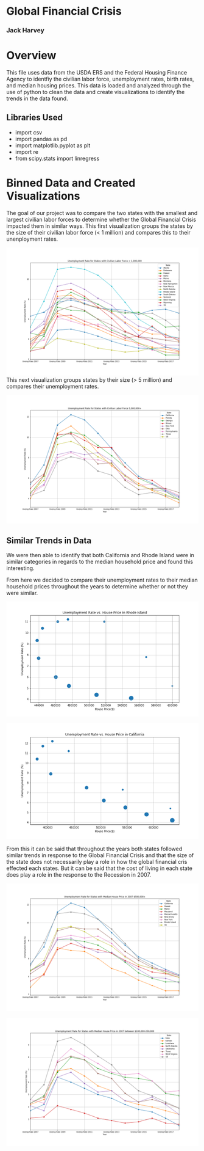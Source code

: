 # Global Financial Crisis
### Jack Harvey

# Overview
This file uses data from the USDA ERS and the Federal Housing Finance Agency to identfiy the civilian labor force, unemployment rates, birth rates, and median housing prices. This data is loaded and analyzed through the use of python to clean the data and create visualizations to identify the trends in the data found. 

## Libraries Used
* import csv
* import pandas as pd
* import matplotlib.pyplot as plt
* import re
* from scipy.stats import linregress

# Binned Data and Created Visualizations

The goal of our project was to compare the two states with the smallest and largest civilian labor forces to determine whether the Global Financial Crisis impacted them in similar ways. 
This first visualization groups the states by the size of their civilian labor force (< 1 million) and compares this to their unenployment rates.

![](Housing%20Data/Data/1m_CLF_unemp.png)
This next visualization groups states by their size (> 5 million) and compares their unemployment rates. 

![](Housing%20Data/Data/5m_CLF_unemp.png)

## Similar Trends in Data

We were then able to identify that both California and Rhode Island were in similar categories in regards to the median household price and found this interesting. 

From here we decided to compare their unemployment rates to their median household prices throughout the years to determine whether or not they were similar.

![](Housing%20Data/Data/unemp_house_price_rhode_island.png)

![](Housing%20Data/Data/unemp_house_price_cali.png)

From this it can be said that throughout the years both states followed similar trends in response to the Global Financial Crisis and that the size of the state does not necessarily play a role in how the global financial cris effected each states. But it can be said that the cost of living in each state does play a role in the response to the Recession in 2007.

![](Housing%20Data/Data/unemp_by_house_price_5m.png)

![](Housing%20Data/Data/unemp_house_price_1m_2m.png)
